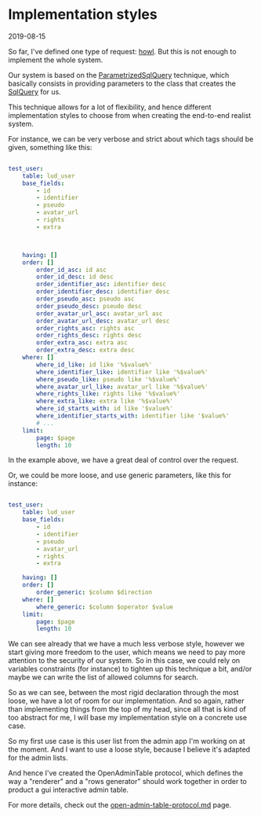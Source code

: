 Implementation styles
======================
2019-08-15





So far, I've defined one type of request: [howl](https://github.com/lingtalfi/Light_Realist/blob/master/doc/pages/older/request-types.md#howl).
But this is not enough to implement the whole system.


Our system is based on the [ParametrizedSqlQuery](https://github.com/lingtalfi/ParametrizedSqlQuery) technique,
which basically consists in providing parameters to the class that creates the [SqlQuery](https://github.com/lingtalfi/SqlQuery) for us.

This technique allows for a lot of flexibility, and hence different implementation styles to choose from when creating the end-to-end
realist system.

For instance, we can be very verbose and strict about which tags should be given, something like this:


```yaml

test_user:
    table: lud_user
    base_fields:
        - id
        - identifier
        - pseudo
        - avatar_url
        - rights
        - extra



    having: []
    order: []
        order_id_asc: id asc
        order_id_desc: id desc
        order_identifier_asc: identifier desc
        order_identifier_desc: identifier desc
        order_pseudo_asc: pseudo asc
        order_pseudo_desc: pseudo desc
        order_avatar_url_asc: avatar_url asc
        order_avatar_url_desc: avatar_url desc
        order_rights_asc: rights asc
        order_rights_desc: rights desc
        order_extra_asc: extra asc
        order_extra_desc: extra desc
    where: []
        where_id_like: id like '%$value%'
        where_identifier_like: identifier like '%$value%'
        where_pseudo_like: pseudo like '%$value%'
        where_avatar_url_like: avatar_url like '%$value%'
        where_rights_like: rights like '%$value%'
        where_extra_like: extra like '%$value%'
        where_id_starts_with: id like '$value%'
        where_identifier_starts_with: identifier like '$value%'
        # ...
    limit:
        page: $page
        length: 10

```

In the example above, we have a great deal of control over the request.

Or, we could be more loose, and use generic parameters, like this for instance:


```yaml

test_user:
    table: lud_user
    base_fields:
        - id
        - identifier
        - pseudo
        - avatar_url
        - rights
        - extra

    having: []
    order: []
        order_generic: $column $direction
    where: []
        where_generic: $column $operator $value
    limit:
        page: $page
        length: 10

```

We can see already that we have a much less verbose style, however we start giving more freedom to the user, which means we need
to pay more attention to the security of our system.
So in this case, we could rely on variables constraints (for instance) to tighten up this technique a bit, and/or maybe
we can write the list of allowed columns for search.



So as we can see, between the most rigid declaration through the most loose, we have a lot of room for our implementation.
And so again, rather than implementing things from the top of my head, since all that is kind of too abstract for me,
I will base my implementation style on a concrete use case.


So my first use case is this user list from the admin app I'm working on at the moment.
And I want to use a loose style, because I believe it's adapted for the admin lists.

And hence I've created the OpenAdminTable protocol, which defines the way a "renderer" and a "rows generator" should
work together in order to product a gui interactive admin table. 

For more details, check out the [open-admin-table-protocol.md](https://github.com/lingtalfi/Light_Realist/blob/master/doc/pages/older/open-admin-table-protocol.md) page.




